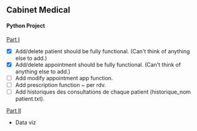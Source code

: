 ## Cabinet Medical
#### Python Project
<ins>Part I</ins>
- [x] Add/delete patient should be fully functional. (Can't think of anything else to add.)
- [x] Add/delete appointment should be fully functional. (Can't think of anything else to add.)
- [ ] Add modify appointment app function.
- [ ] Add prescription function ~ per rdv.
- [ ] Add historiques des consultations de chaque patient (historique_nom patient.txt).

<ins>Part II</ins>
- Data viz
 
